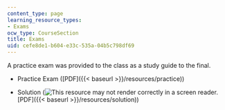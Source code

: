 ```yaml
---
content_type: page
learning_resource_types:
- Exams
ocw_type: CourseSection
title: Exams
uid: cefe8de1-b604-e33c-535a-04b5c798df69
---
```


A practice exam was provided to the class as a study guide to the final.

*   Practice Exam ([PDF]({{< baseurl >}}/resources/practice))
    
*   Solution (![This resource may not render correctly in a screen reader.](/images/inacessible.gif)[PDF]({{< baseurl >}}/resources/solution))